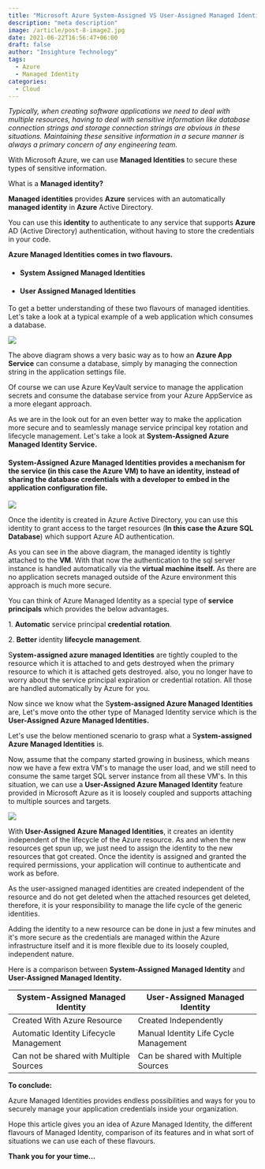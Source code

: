 ```yaml
---
title: "Microsoft Azure System-Assigned VS User-Assigned Managed Identity"
description: "meta description"
image: /article/post-8-image2.jpg
date: 2021-06-22T16:56:47+06:00
draft: false
author: "Insighture Technology"
tags:
  - Azure
  - Managed Identity
categories:
  - Cloud
---
```


*Typically, when creating software applications we need to deal with
multiple resources, having to deal with sensitive information like
database connection strings and storage connection strings are obvious
in these situations. Maintaining these sensitive information in a secure
manner is always a primary concern of any engineering team.*

With Microsoft Azure, we can use **Managed Identities** to secure these
types of sensitive information.

What is a **Managed identity?**

**Managed identities** provides **Azure** services with an automatically
**managed identity** in **Azure** Active Directory.

You can use this **identity** to authenticate to any service that
supports **Azure** AD (Active Directory) authentication, without having
to store the credentials in your code.

**Azure Managed Identities comes in two flavours.**

-   #### System Assigned Managed Identities

-   #### User Assigned Managed Identities

To get a better understanding of these two flavours of managed
identities. Let\'s take a look at a typical example of a web application
which consumes a database.

![](/article/post-8-image4.png)

The above diagram shows a very basic way as to how an **Azure App
Service** can consume a database, simply by managing the connection
string in the application settings file.

Of course we can use Azure KeyVault service to manage the application
secrets and consume the database service from your Azure AppService as a
more elegant approach.

As we are in the look out for an even better way to make the application
more secure and to seamlessly manage service principal key rotation and
lifecycle management. Let\'s take a look at **System-Assigned Azure
Managed Identity Service.**

#### **System-Assigned Azure Managed Identities** provides a mechanism for the service (in this case the Azure VM) to have an identity, instead of sharing the database credentials with a developer to embed in the application configuration file.

![](/article/post-8-image3.png)

Once the identity is created in Azure Active Directory, you can use this
identity to grant access to the target resources (**In this case the
Azure SQL Database**) which support Azure AD authentication.

As you can see in the above diagram, the managed identity is tightly
attached to the **VM**. With that now the authentication to the sql
server instance is handled automatically via the **virtual machine
itself.** As there are no application secrets managed outside of the
Azure environment this approach is much more secure.

You can think of Azure Managed Identity as a special type of **service
principals** which provides the below advantages.

1.&nbsp;**Automatic** service principal **credential rotation**.

2.&nbsp;**Better** identity **lifecycle management**.

S**ystem-assigned azure managed Identities** are tightly coupled to the
resource which it is attached to and gets destroyed when the primary
resource to which it is attached gets destroyed. also, you no longer
have to worry about the service principal expiration or credential
rotation. All those are handled automatically by Azure for you.

Now since we know what the S**ystem-assigned Azure Managed Identities**
are, Let\'s move onto the other type of Managed Identity service which
is the **User-Assigned Azure Managed Identities.**

Let\'s use the below mentioned scenario to grasp what a
S**ystem-assigned Azure Managed Identities** is.

Now, assume that the company started growing in business, which means
now we have a few extra VM's to manage the user load, and we still need
to consume the same target SQL server instance from all these VM's. In
this situation, we can use a **User-Assigned Azure Managed Identity**
feature provided in Microsoft Azure as it is loosely coupled and
supports attaching to multiple sources and targets.

 ![](/article/post-8-image1.png)

With **User-Assigned Azure Managed Identities**, it creates an identity
independent of the lifecycle of the Azure resource. As and when the new
resources get spun up, we just need to assign the identity to the new
resources that got created. Once the identity is assigned and granted
the required permissions, your application will continue to authenticate
and work as before.

As the user-assigned managed identities are created independent of the
resource and do not get deleted when the attached resources get deleted,
therefore, it is your responsibility to manage the life cycle of the
generic identities.

Adding the identity to a new resource can be done in just a few minutes
and it\'s more secure as the credentials are managed within the Azure
infrastructure itself and it is more flexible due to its loosely
coupled, independent nature.

Here is a comparison between **System-Assigned Managed Identity** and
**User-Assigned Managed Identity.**


  |**System-Assigned Managed Identity**|           **User-Assigned Managed Identity**|
  |------------------------------------|---------------------------------------------|
  |Created With Azure Resource         |Created Independently|
  |Automatic Identity Lifecycle Management |Manual Identity Life Cycle Management|
  |Can not be shared with Multiple Sources|     Can be shared with Multiple Sources|

**To conclude:**

Azure Managed Identities provides endless possibilities and ways for you
to securely manage your application credentials inside your
organization.

Hope this article gives you an idea of Azure Managed Identity, the
different flavours of Managed Identity, comparison of its features and
in what sort of situations we can use each of these flavours.

**Thank you for your time\...**

